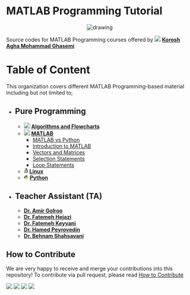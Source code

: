 # MATLAB Programming Tutorial
<p align="center">
<img src="https://s22.picofile.com/file/8449686676/SHUNI.png" alt="drawing" width="190"/>
</p>



Source codes for MATLAB Programming courses offered by <img src="https://s23.picofile.com/file/8449796568/checkmark.png" width="13"/> [**Korosh Agha Mohammad Ghasemi**](http://kut.st/PersonalWebsite) 

# Table of Content 

This organization covers different MATLAB Programming-based material including but not limited to;
- ## Pure Programming
    - <img src="https://s22.picofile.com/file/8449796842/dl2.png" width="13"/> [**Algorithms and Flowcharts**]()
    - <img src="https://s22.picofile.com/file/8449797050/MATLAB.png" width="13"/> [**MATLAB**]() 
        - [MATLAB vs Python]()
        - [Introduction to MATLAB]()
        - [Vectors and Matrices]()
        - [Selection Statements]()
        - [Loop Statements]()
    - <img src="./images/logos/linux.png" width="11"/> [**Linux**]()
    - <img src="./images/logos/python.png" width="12"/> [**Python**]()  
- ## Teacher Assistant (TA) 
    - [**Dr. Amir Golroo**]()
    - [**Dr. Fatemeh Hejazi** ]()
    - [**Dr. Fatemeh Keyvani**]()
    - [**Dr. Hamed Peyrovedin**]()
    - [**Dr. Behnam Shahsavani**]()

## How to Contribute
We are very happy to receive and merge your contributions into this repository!
To contribute via pull request, please read [How to Contribute](CONTRIBUTING.md)


[<img src="https://img.shields.io/badge/linkedin-%230077B5.svg?&style=for-the-badge&logo=linkedin&logoColor=white" />](https://www.linkedin.com/in/koroshkorosh1/)
[<img src="https://img.shields.io/badge/Telegram-2CA5E0?style=for-the-badge&logo=telegram&logoColor=white" />](https://t.me/koroshkorosh1/) 
[<img src ="https://img.shields.io/badge/website-2CA5E0.svg?&style=for-the-badge&logo=&logoColor=white%90">](http://kut.st/PersonalWebsite/)
[<img src = "https://img.shields.io/badge/instagram-%23E4405F.svg?&style=for-the-badge&logo=instagram&logoColor=white">](https://www.instagram.com/koroshkorosh1/)
